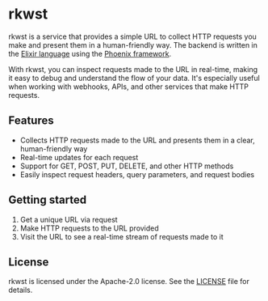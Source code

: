 # rkwst

rkwst is a service that provides a simple URL to collect HTTP requests you make and present them in a human-friendly way. The backend is written in the [Elixir language](https://elixir-lang.org/) using the [Phoenix framework](https://phoenixframework.org/).

With rkwst, you can inspect requests made to the URL in real-time, making it easy to debug and understand the flow of your data. It's especially useful when working with webhooks, APIs, and other services that make HTTP requests.

## Features
- Collects HTTP requests made to the URL and presents them in a clear, human-friendly way
- Real-time updates for each request
- Support for GET, POST, PUT, DELETE, and other HTTP methods
- Easily inspect request headers, query parameters, and request bodies

## Getting started
1. Get a unique URL via request
2. Make HTTP requests to the URL provided
3. Visit the URL to see a real-time stream of requests made to it

## License
rkwst is licensed under the Apache-2.0 license. See the [LICENSE](LICENSE) file for details.

